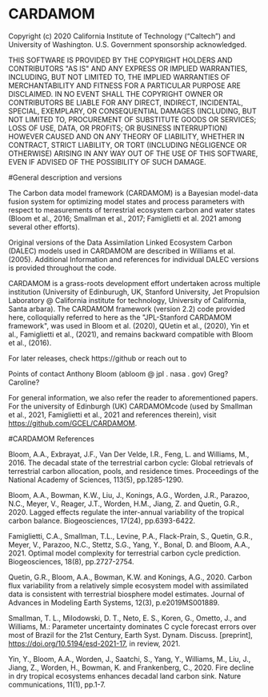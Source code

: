 # CARDAMOM
Copyright  (c) 2020 California  Institute  of Technology (“Caltech”) and University of Washington. U.S. Government  sponsorship acknowledged.


THIS SOFTWARE IS PROVIDED BY THE COPYRIGHT HOLDERS AND CONTRIBUTORS "AS IS" AND ANY EXPRESS OR IMPLIED WARRANTIES, INCLUDING, BUT NOT LIMITED  TO, THE IMPLIED WARRANTIES OF MERCHANTABILITY AND FITNESS FOR A PARTICULAR PURPOSE ARE DISCLAIMED. IN NO EVENT SHALL THE COPYRIGHT OWNER OR CONTRIBUTORS BE LIABLE FOR ANY DIRECT, INDIRECT, INCIDENTAL, SPECIAL, EXEMPLARY, OR CONSEQUENTIAL DAMAGES (INCLUDING, BUT NOT LIMITED  TO, PROCUREMENT OF SUBSTITUTE GOODS OR SERVICES; LOSS OF USE, DATA, OR PROFITS; OR BUSINESS INTERRUPTION) HOWEVER CAUSED AND ON ANY THEORY OF LIABILITY, WHETHER IN CONTRACT, STRICT LIABILITY, OR TORT (INCLUDING  NEGLIGENCE OR OTHERWISE) ARISING IN ANY WAY OUT OF THE USE OF THIS  SOFTWARE, EVEN IF ADVISED OF THE POSSIBILITY OF SUCH DAMAGE.

#General description and versions



The Carbon data model framework (CARDAMOM) is a Bayesian model-data fusion system for optimizing model states and process parameters with respect to measurements of terrestrial ecosystem carbon and water states (Bloom et al., 2016; Smallman et al., 2017; Famiglietti et al. 2021 among several other efforts). 

Original versions of the Data Assimilation Linked Ecosystem Carbon (DALEC) models used in CARDAMOM are described in  Williams et al. (2005). Additional Information and references for individual DALEC versions is provided throughout the code.

CARDAMOM is a grass-roots development effort undertaken across multiple institution (University of Edinburugh, UK, Stanford University, Jet Propulsion Laboratory @ California institute for technology, University of California, Santa arbara). The CARDAMOM framework (version 2.2) code provided here, colloquially referred to here as the "JPL-Stanford CARDAMOM framework", was used in Bloom et al. (2020), QUetin et al., (2020), Yin et al., Famiglietti et al., (2021), and remains backward compatible with Bloom et al., (2016).

For later releases, check https://github or reach out to

Points of contact
Anthony Bloom (abloom @ jpl . nasa . gov)
Greg?
Caroline?


For general information, we also refer the reader to aforementioned papers. For the university of Edinburgh (UK) CARDAMOMcode (used by Smallman et al., 2021, Famiglietti et al., 2021  and references therein), visit https://github.com/GCEL/CARDAMOM. 

#CARDAMOM References



Bloom, A.A., Exbrayat, J.F., Van Der Velde, I.R., Feng, L. and Williams, M., 2016. The decadal state of the terrestrial carbon cycle: Global retrievals of terrestrial carbon allocation, pools, and residence times. Proceedings of the National Academy of Sciences, 113(5), pp.1285-1290.

Bloom, A.A., Bowman, K.W., Liu, J., Konings, A.G., Worden, J.R., Parazoo, N.C., Meyer, V., Reager, J.T., Worden, H.M., Jiang, Z. and Quetin, G.R., 2020. Lagged effects regulate the inter-annual variability of the tropical carbon balance. Biogeosciences, 17(24), pp.6393-6422.

Famiglietti, C.A., Smallman, T.L., Levine, P.A., Flack-Prain, S., Quetin, G.R., Meyer, V., Parazoo, N.C., Stettz, S.G., Yang, Y., Bonal, D. and Bloom, A.A., 2021. Optimal model complexity for terrestrial carbon cycle prediction. Biogeosciences, 18(8), pp.2727-2754.

Quetin, G.R., Bloom, A.A., Bowman, K.W. and Konings, A.G., 2020. Carbon flux variability from a relatively simple ecosystem model with assimilated data is consistent with terrestrial biosphere model estimates. Journal of Advances in Modeling Earth Systems, 12(3), p.e2019MS001889.

Smallman, T. L., Milodowski, D. T., Neto, E. S., Koren, G., Ometto, J., and Williams, M.: Parameter uncertainty dominates C cycle forecast errors over most of Brazil for the 21st Century, Earth Syst. Dynam. Discuss. [preprint], https://doi.org/10.5194/esd-2021-17, in review, 2021. 

Yin, Y., Bloom, A.A., Worden, J., Saatchi, S., Yang, Y., Williams, M., Liu, J., Jiang, Z., Worden, H., Bowman, K. and Frankenberg, C., 2020. Fire decline in dry tropical ecosystems enhances decadal land carbon sink. Nature communications, 11(1), pp.1-7.
